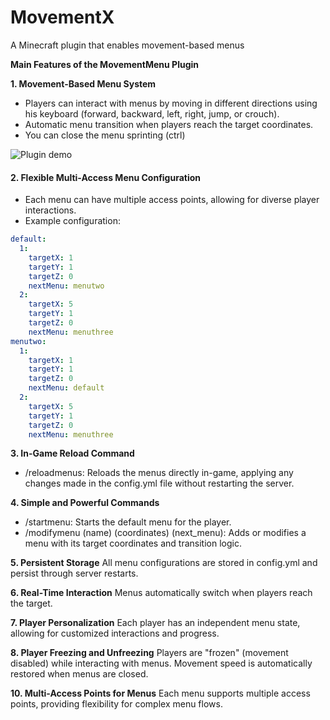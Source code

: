 # MovementX
A Minecraft plugin that enables movement-based menus

 **Main Features of the MovementMenu Plugin**

**1. Movement-Based Menu System**  
- Players can interact with menus by moving in different directions using his keyboard (forward, backward, left, right, jump, or crouch).  
- Automatic menu transition when players reach the target coordinates.  
- You can close the menu sprinting (ctrl)

![Plugin demo](./plugindemo.gif)

#### **2. Flexible Multi-Access Menu Configuration**  
- Each menu can have multiple access points, allowing for diverse player interactions.  
- Example configuration:  
```yaml
default:
  1:
    targetX: 1
    targetY: 1
    targetZ: 0
    nextMenu: menutwo
  2:
    targetX: 5
    targetY: 1
    targetZ: 0
    nextMenu: menuthree
menutwo:
  1:
    targetX: 1
    targetY: 1
    targetZ: 0
    nextMenu: default
  2:
    targetX: 5
    targetY: 1
    targetZ: 0
    nextMenu: menuthree
```
**3. In-Game Reload Command**
- /reloadmenus: Reloads the menus directly in-game, applying any changes made in the config.yml file without restarting the server.

**4. Simple and Powerful Commands**
- /startmenu: Starts the default menu for the player.
- /modifymenu (name) (coordinates) (next_menu): Adds or modifies a menu with its target coordinates and transition logic.

**5. Persistent Storage**
All menu configurations are stored in config.yml and persist through server restarts.

**6. Real-Time Interaction**
Menus automatically switch when players reach the target.

**7. Player Personalization**
Each player has an independent menu state, allowing for customized interactions and progress.

**8. Player Freezing and Unfreezing**
Players are "frozen" (movement disabled) while interacting with menus.
Movement speed is automatically restored when menus are closed.

**10. Multi-Access Points for Menus**
Each menu supports multiple access points, providing flexibility for complex menu flows.
